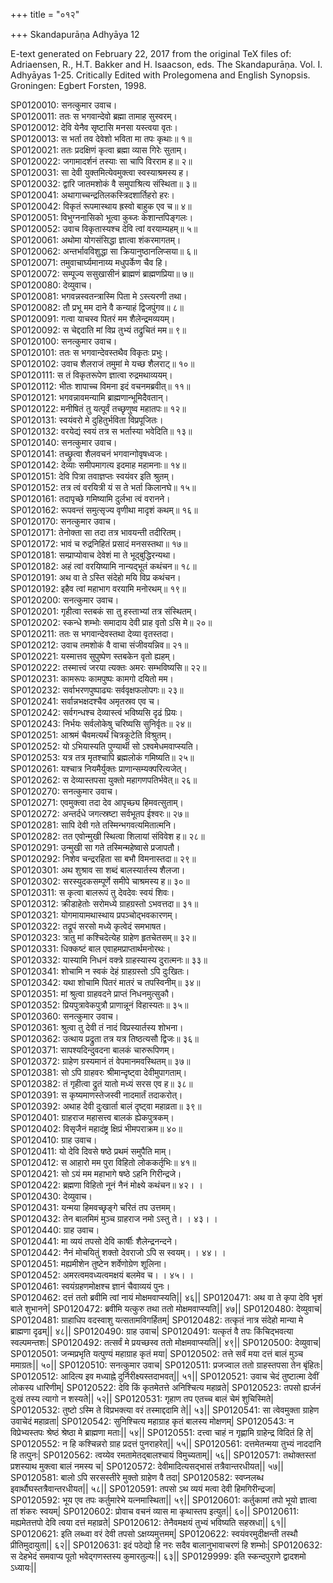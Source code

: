 +++
title = "०१२"

+++
Skandapurāṇa Adhyāya 12

E-text generated on February 22, 2017 from the original TeX files of: Adriaensen, R., H.T. Bakker and H. Isaacson, eds. The Skandapurāṇa. Vol. I. Adhyāyas 1-25. Critically Edited with Prolegomena and English Synopsis. Groningen: Egbert Forsten, 1998.

SP0120010: सनत्कुमार उवाच।  
SP0120011: ततः स भगवान्देवो ब्रह्मा तामाह सुस्वरम्।  
SP0120012: देवि येनैव सृष्टासि मनसा यस्त्वया वृतः।  
SP0120013: स भर्ता तव देवेशो भविता मा तपः कृथाः॥ १॥  
SP0120021: ततः प्रदक्षिणं कृत्वा ब्रह्मा व्यास गिरेः सुताम्।  
SP0120022: जगामादर्शनं तस्याः सा चापि विरराम ह॥ २॥  
SP0120031: सा देवी युक्तमित्येवमुक्त्वा स्वस्याश्रमस्य ह।  
SP0120032: द्वारि जातमशोकं वै समुपाश्रित्य संस्थिता॥ ३॥  
SP0120041: अथागाच्चन्द्रतिलकस्त्रिदशार्तिहरो हरः।  
SP0120042: विकृतं रूपमास्थाय ह्रस्वो बाहुक एव च॥ ४॥  
SP0120051: विभुग्ननासिको भूत्वा कुब्जः केशान्तपिङ्गलः।  
SP0120052: उवाच विकृतास्यश्च देवि त्वां वरयाम्यहम्॥ ५॥  
SP0120061: अथोमा योगसंसिद्धा ज्ञात्वा शंकरमागतम्।  
SP0120062: अन्तर्भावविशुद्धा सा क्रियानुष्ठानलिप्सया॥ ६॥  
SP0120071: तमुवाचार्घ्यमानाय्य मधुपर्केण चैव हि।  
SP0120072: सम्पूज्य ससुखासीनं ब्राह्मणं ब्राह्मणप्रिया॥ ७॥  
SP0120080: देव्युवाच।  
SP0120081: भगवन्नस्वतन्त्रास्मि पिता मे ऽस्त्यरणी तथा।  
SP0120082: तौ प्रभू मम दाने वै कन्याहं द्विजपुंगव॥ ८॥  
SP0120091: गत्वा याचस्व पितरं मम शैलेन्द्रमव्ययम्।  
SP0120092: स चेद्ददाति मां विप्र तुभ्यं तद्रुचितं मम॥ ९॥  
SP0120100: सनत्कुमार उवाच।  
SP0120101: ततः स भगवान्देवस्तथैव विकृतः प्रभुः।  
SP0120102: उवाच शैलराजं तमुमां मे यच्छ शैलराट्॥ १०॥  
SP0120111: स तं विकृतरूपेण ज्ञात्वा रुद्रमथाव्ययम्।  
SP0120112: भीतः शापाच्च विमना इदं वचनमब्रवीत्॥ ११॥  
SP0120121: भगवन्नावमन्यामि ब्राह्मणान्भूमिदैवतान्।  
SP0120122: मनीषितं तु यत्पूर्वं तच्छृणुष्व महातपः॥ १२॥  
SP0120131: स्वयंवरो मे दुहितुर्भविता विप्रपूजितः।  
SP0120132: वरयेद्यं स्वयं तत्र स भर्तास्या भवेदिति॥ १३॥  
SP0120140: सनत्कुमार उवाच।  
SP0120141: तच्छ्रुत्वा शैलवचनं भगवान्गोवृषध्वजः।  
SP0120142: देव्याः समीपमागत्य इदमाह महामनाः॥ १४॥  
SP0120151: देवि पित्रा तवाज्ञप्तः स्वयंवर इति श्रुतम्।  
SP0120152: तत्र त्वं वरयित्री यं स ते भर्ता किलानघे॥ १५॥  
SP0120161: तदापृच्छे गमिष्यामि दुर्लभा त्वं वरानने।  
SP0120162: रूपवन्तं समुत्सृज्य वृणीथा मादृशं कथम्॥ १६॥  
SP0120170: सनत्कुमार उवाच।  
SP0120171: तेनोक्ता सा तदा तत्र भावयन्ती तदीरितम्।  
SP0120172: भावं च रुद्रनिहितं प्रसादं मनसस्तथा॥ १७॥  
SP0120181: सम्प्राप्योवाच देवेशं मा ते भूद्बुद्धिरन्यथा।  
SP0120182: अहं त्वां वरयिष्यामि नान्यद्भूतं कथंचन॥ १८॥  
SP0120191: अथ वा ते ऽस्ति संदेहो मयि विप्र कथंचन।  
SP0120192: इहैव त्वां महाभाग वरयामि मनोरथम्॥ १९॥  
SP0120200: सनत्कुमार उवाच।  
SP0120201: गृहीत्वा स्तबकं सा तु हस्ताभ्यां तत्र संस्थितम्।  
SP0120202: स्कन्धे शम्भोः समादाय देवी प्राह वृतो ऽसि मे॥ २०॥  
SP0120211: ततः स भगवान्देवस्तथा देव्या वृतस्तदा।  
SP0120212: उवाच तमशोकं वै वाचा संजीवयन्निव॥ २१॥  
SP0120221: यस्मात्तव सुपुष्पेण स्तबकेन वृतो ह्यहम्।  
SP0120222: तस्मात्त्वं जरया त्यक्तः अमरः सम्भविष्यसि॥ २२॥  
SP0120231: कामरूपः कामपुष्पः कामगो दयितो मम।  
SP0120232: सर्वाभरणपुष्पाढ्यः सर्ववृक्षफलोपगः॥ २३॥  
SP0120241: सर्वान्नभक्षदश्चैव अमृतस्रव एव च।  
SP0120242: सर्वगन्धश्च देव्यास्त्वं भविष्यसि दृढं प्रियः।  
SP0120243: निर्भयः सर्वलोकेषु चरिष्यसि सुनिर्वृतः॥ २४॥  
SP0120251: आश्रमं चैवमत्यर्थं चित्रकूटेति विश्रुतम्।  
SP0120252: यो ऽभियास्यति पुण्यार्थी सो ऽश्वमेधमवाप्स्यति।  
SP0120253: यत्र तत्र मृतश्चापि ब्रह्मलोकं गमिष्यति॥ २५॥  
SP0120261: यश्चात्र नियमैर्युक्तः प्राणान्सम्यक्परित्यजेत्।  
SP0120262: स देव्यास्तपसा युक्तो महागणपतिर्भवेत्॥ २६॥  
SP0120270: सनत्कुमार उवाच।  
SP0120271: एवमुक्त्वा तदा देव आपृच्छ्य हिमवत्सुताम्।  
SP0120272: अन्तर्दधे जगत्स्रष्टा सर्वभूतप ईश्वरः॥ २७॥  
SP0120281: सापि देवी गते तस्मिन्भगवत्यमितात्मनि।  
SP0120282: तत एवोन्मुखी स्थित्वा शिलायां संविवेश ह॥ २८॥  
SP0120291: उन्मुखी सा गते तस्मिन्महेष्वासे प्रजापतौ।  
SP0120292: निशेव चन्द्ररहिता सा बभौ विमनास्तदा॥ २९॥  
SP0120301: अथ शुश्राव सा शब्दं बालस्यार्तस्य शैलजा।  
SP0120302: सरस्युदकसम्पूर्णे समीपे चाश्रमस्य ह॥ ३०॥  
SP0120311: स कृत्वा बालरूपं तु देवदेवः स्वयं शिवः।  
SP0120312: क्रीडाहेतोः सरोमध्ये ग्राहग्रस्तो ऽभवत्तदा॥ ३१॥  
SP0120321: योगमायामथास्थाय प्रपञ्चोद्भवकारणम्।  
SP0120322: तद्रूपं सरसो मध्ये कृत्वेदं समभाषत।  
SP0120323: त्रातु मां कश्चिदेत्येह ग्राहेण हृतचेतसम्॥ ३२॥  
SP0120331: धिक्कष्टं बाल एवाहमप्राप्तार्थमनोरथः।  
SP0120332: यास्यामि निधनं वक्त्रे ग्राहस्यास्य दुरात्मनः॥ ३३॥  
SP0120341: शोचामि न स्वकं देहं ग्राहग्रस्तो ऽपि दुःखितः।  
SP0120342: यथा शोचामि पितरं मातरं च तपस्विनीम्॥ ३४॥  
SP0120351: मां श्रुत्वा ग्राहवदने प्राप्तं निधनमुत्सुकौ।  
SP0120352: प्रियपुत्रावेकपुत्रौ प्राणान्नूनं विहास्यतः॥ ३५॥  
SP0120360: सनत्कुमार उवाच।  
SP0120361: श्रुत्वा तु देवी तं नादं विप्रस्यार्तस्य शोभना।  
SP0120362: उत्थाय प्रद्रुता तत्र यत्र तिष्ठत्यसौ द्विजः॥ ३६॥  
SP0120371: सापश्यदिन्दुवदना बालकं चारुरूपिणम्।  
SP0120372: ग्राहेण ग्रस्यमानं तं वेपमानमवस्थितम्॥ ३७॥  
SP0120381: सो ऽपि ग्राहवरः श्रीमान्दृष्ट्वा देवीमुपागताम्।  
SP0120382: तं गृहीत्वा द्रुतं यातो मध्यं सरस एव ह॥ ३८॥  
SP0120391: स कृष्यमाणस्तेजस्वी नादमार्तं तदाकरोत्।  
SP0120392: अथाह देवी दुःखार्ता बालं दृष्ट्वा महाव्रता॥ ३९॥  
SP0120401: ग्राहराज महासत्त्व बालकं ह्येकपुत्रकम्।  
SP0120402: विसृजैनं महादंष्ट्र क्षिप्रं भीमपराक्रम॥ ४०॥  
SP0120410: ग्राह उवाच।  
SP0120411: यो देवि दिवसे षष्ठे प्रथमं समुपैति माम्।  
SP0120412: स आहारो मम पुरा विहितो लोककर्तृभिः॥ ४१॥  
SP0120421: सो ऽयं मम महाभागे षष्ठे ऽहनि गिरीन्द्रजे।  
SP0120422: ब्रह्मणा विहितो नूनं नैनं मोक्ष्ये कथंचन॥ ४२।  ।  
SP0120430: देव्युवाच।  
SP0120431: यन्मया हिमवच्छृङ्गे चरितं तप उत्तमम्।  
SP0120432: तेन बालमिमं मुञ्च ग्राहराज नमो ऽस्तु ते।  ।   ४३।  ।  
SP0120440: ग्राह उवाच।  
SP0120441: मा व्ययं तपसो देवि कार्षीः शैलेन्द्रनन्दने।  
SP0120442: नैनं मोचयितुं शक्तो देवराजो ऽपि स स्वयम्।  ।   ४४।  ।  
SP0120451: मह्यमीशेन तुष्टेन शर्वेणोग्रेण शूलिना।  
SP0120452: अमरत्वमवध्यत्वमक्षयं बलमेव च।  ।   ४५।  ।  
SP0120461: स्वयंग्रहणमोक्षश्च ज्ञानं चैवाव्ययं पुनः।  
SP0120462: दत्तं ततो ब्रवीमि त्वां नायं मोक्षमवाप्स्यति|| ४६||
SP0120471: अथ वा ते कृपा देवि भृशं बाले शुभानने|
SP0120472: ब्रवीमि यत्कुरु तथा ततो मोक्षमवाप्स्यति|| ४७||
SP0120480: देव्युवाच|
SP0120481: ग्राहाधिप वदस्वाशु यत्सतामविगर्हितम्|
SP0120482: तत्कृतं नात्र संदेहो मान्या मे ब्राह्मणा दृढम्|| ४८||
SP0120490: ग्राह उवाच|
SP0120491: यत्कृतं वै तपः किंचिद्भवत्या स्वल्पमन्तशः|
SP0120492: तत्सर्वं मे प्रयच्छस्व ततो मोक्षमवाप्स्यति|| ४९||
SP0120500: देव्युवाच|
SP0120501: जन्मप्रभृति यत्पुण्यं महाग्राह कृतं मया|
SP0120502: तत्ते सर्वं मया दत्तं बालं मुञ्च ममाग्रतः|| ५०||
SP0120510: सनत्कुमार उवाच|
SP0120511: प्रजज्वाल ततो ग्राहस्तपसा तेन बृंहितः|
SP0120512: आदित्य इव मध्याह्ने दुर्निरीक्ष्यस्तदाभवत्|| ५१||
SP0120521: उवाच चेदं तुष्टात्मा देवीं लोकस्य धारिणीम्|
SP0120522: देवि किं कृतमेतत्ते अनिश्चित्य महाव्रते|
SP0120523: तपसो ह्यर्जनं दुःखं तस्य त्यागो न शस्यते|| ५२||
SP0120531: गृहाण तप एतच्च बालं चेमं शुचिस्मिते|
SP0120532: तुष्टो ऽस्मि ते विप्रभक्त्या वरं तस्माद्ददामि ते|| ५३||
SP0120541: सा त्वेवमुक्ता ग्राहेण उवाचेदं महाव्रता|
SP0120542: सुनिश्चित्य महाग्राह कृतं बालस्य मोक्षणम्|
SP0120543: न विप्रेभ्यस्तपः श्रेष्ठं श्रेष्ठा मे ब्राह्मणा मताः|| ५४||
SP0120551: दत्त्वा चाहं न गृह्णामि ग्राहेन्द्र विदितं हि ते|
SP0120552: न हि कश्चिन्नरो ग्राह प्रदत्तं पुनराहरेत्|| ५५||
SP0120561: दत्तमेतन्मया तुभ्यं नाददानि हि तत्पुनः|
SP0120562: त्वय्येव रमतामेतद्बालश्चायं विमुच्यताम्|| ५६||
SP0120571: तथोक्तस्तां प्रशस्याथ मुक्त्वा बालं नमस्य च|
SP0120572: देवीमादित्यसद्भासं तत्रैवान्तरधीयत|| ५७||
SP0120581: बालो ऽपि सरसस्तीरे मुक्तो ग्राहेण वै तदा|
SP0120582: स्वप्नलब्ध इवार्थौघस्तत्रैवान्तरधीयत|| ५८||
SP0120591: तपसो ऽथ व्ययं मत्वा देवी हिमगिरीन्द्रजा|
SP0120592: भूय एव तपः कर्तुमारेभे यत्नमास्थिता|| ५९||
SP0120601: कर्तुकामां तपो भूयो ज्ञात्वा तां शंकरः स्वयम्|
SP0120602: प्रोवाच वचनं व्यास मा कृथास्तप इत्युत|| ६०||
SP0120611: मह्यमेतत्तपो देवि त्वया दत्तं महाव्रते|
SP0120612: तेनैवमक्षयं तुभ्यं भविष्यति सहस्रधा|| ६१||
SP0120621: इति लब्ध्वा वरं देवी तपसो ऽक्षय्यमुत्तमम्|
SP0120622: स्वयंवरमुदीक्षन्ती तस्थौ प्रीतिमुदायुता|| ६२||
SP0120631: इदं पठेद्यो हि नरः सदैव बालानुभावाचरणं हि शम्भोः|
SP0120632: स देहभेदं समवाप्य पूतो भवेद्गणस्तस्य कुमारतुल्यः|| ६३||
SP0129999: इति स्कन्दपुराणे द्वादशमो ऽध्यायः||
